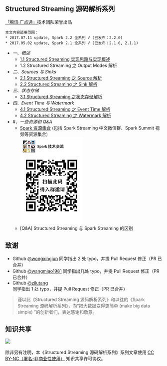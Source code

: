 ## Structured Streaming 源码解析系列

[「腾讯·广点通」](http://e.qq.com)技术团队荣誉出品

```
本文内容适用范围：
* 2017.07.11 update, Spark 2.2 全系列 √ (已发布：2.2.0)
* 2017.05.02 update, Spark 2.1 全系列 √ (已发布：2.1.0, 2.1.1)
```

- *一、概述*
  - [1.1 Structured Streaming 实现思路与实现概述](1.1%20Structured%20Streaming%20实现思路与实现概述.md)
  - 1.2 Structured Streaming 之 Output Modes 解析
- *二、Sources 与 Sinks*
  - [2.1 Structured Streaming 之 Source 解析](2.1%20Structured%20Streaming%20之%20Source%20解析.md)
  - [2.2 Structured Streaming 之 Sink 解析](2.2%20Structured%20Streaming%20之%20Sink%20解析.md)
- *三、状态存储*
  - [3.1 Structured Streaming 之状态存储解析](3.1%20Structured%20Streaming%20之状态存储解析.md)
- *四、Event Time 与 Watermark*
  - [4.1 Structured Streaming 之 Event Time 解析](4.1%20Structured%20Streaming%20之%20Event%20Time%20解析.md)
  - [4.2 Structured Streaming 之 Watermark 解析](4.2%20Structured%20Streaming%20之%20Watermark%20解析.md)
- *#、一些资源和 Q&A*
  - [Spark 资源集合](https://github.com/lw-lin/CoolplaySpark/tree/master/Spark%20%E8%B5%84%E6%BA%90%E9%9B%86%E5%90%88) (包括 Spark Streaming 中文微信群、Spark Summit 视频等资源集合)<br/>![wechat_spark_streaming_small](../Spark%20%E8%B5%84%E6%BA%90%E9%9B%86%E5%90%88/resources/wechat_spark_streaming_small_.PNG)
  - [Q&A] Structured Streaming 与 Spark Streaming 的区别

## 致谢

- Github [@wongxingjun](http://github.com/wongxingjun) 同学指出 2 处 typo，并提 Pull Request 修正（PR 已合并）
- Github [@wangmiao1981](http://github.com/wangmiao1981) 同学指出几处 typo，并提 Pull Request 修正（PR 已合并）
- Github [@zilutang](http://github.com/zilutang) 同学指出 1 处 typo，并提 Pull Request 修正（PR 已合并）

> 谨以此《Structured Streaming 源码解析系列》和以往的《Spark Streaming 源码解析系列》，向“把大数据变得更简单 (make big data simple) ”的创新者们，表达感谢和敬意。

## 知识共享

![](https://licensebuttons.net/l/by-nc/4.0/88x31.png)

除非另有注明，本《Structured Streaming 源码解析系列》系列文章使用 [CC BY-NC（署名-非商业性使用）](https://creativecommons.org/licenses/by-nc/4.0/) 知识共享许可协议。
